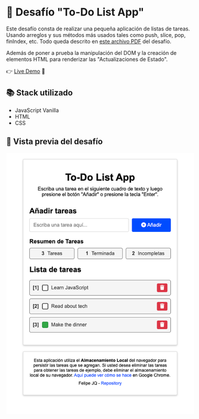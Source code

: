 # 🚀 Desafío "To-Do List App"

Este desafío consta de realizar una pequeña aplicación de listas de tareas. Usando arreglos y sus métodos más usados tales como push, slice, pop, finIndex, etc. Todo queda descrito en [este archivo PDF](https://github.com/felipejoq/to-do-list-app-challenge/blob/main/assets/media/01-desafio-ToDo-list.pdf?raw=true) del desafío.

Además de poner a prueba la manipulación del DOM y la creación de elementos HTML para renderizar las "Actualizaciones de Estado".

👉 [Live Demo](https://felipejoq.github.io/to-do-list-app-challenge/) 📝

## 📚 Stack utilizado

- JavaScript Vanilla
- HTML
- CSS

## 📸 Vista previa del desafío

![Vista previa de la aplicación](https://github.com/felipejoq/to-do-list-app-challenge/blob/main/assets/img/preview.png?raw=true)
